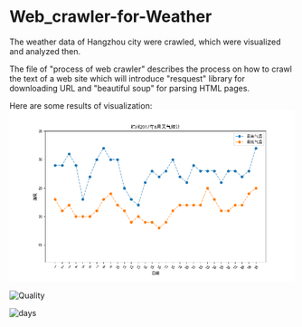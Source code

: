 # Web_crawler-for-Weather
The weather data of Hangzhou city were crawled, which were visualized and analyzed then.

The file of "process of web crawler" describes the process on how to crawl the text of a web site which will introduce 
"resquest" library for downloading URL and "beautiful soup" for parsing HTML pages.

Here are some results of visualization:
![temperature](https://github.com/zttara/Web_crawler-for-Weather/blob/master/weather1.png)

![Quality](https://github.com/zttara/Web_crawler-for-Weather/blob/master/weather_2.png)

![days](https://github.com/zttara/Web_crawler-for-Weather/blob/master/weather_3.png)
